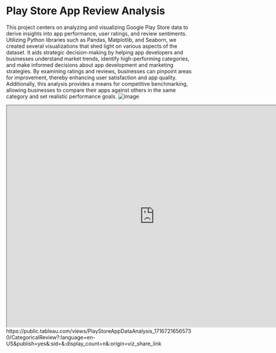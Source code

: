 # Play Store App Review Analysis
This project centers on analyzing and visualizing Google Play Store data to derive insights into app performance, user ratings, and review sentiments. Utilizing Python libraries such as Pandas, Matplotlib, and Seaborn, we created several visualizations that shed light on various aspects of the dataset.
It aids strategic decision-making by helping app developers and businesses understand market trends, identify high-performing categories, and make informed decisions about app development and marketing strategies. By examining ratings and reviews, businesses can pinpoint areas for improvement, thereby enhancing user satisfaction and app quality. Additionally, this analysis provides a means for competitive benchmarking, allowing businesses to compare their apps against others in the same category and set realistic performance goals.
![image](https://github.com/Ganesh-VG/Play-Store-App-Review-Analysis/assets/144704167/0dc3d468-41cf-42b2-8364-d6443023c2cd)
<iframe src="https://public.tableau.com/views/PlayStoreAppDataAnalysis_17167216565730/CategoricalReview?:language=en-US&publish=yes&:sid=&:display_count=n&:origin=viz_share_link" width="800" height="600"></iframe>
https://public.tableau.com/views/PlayStoreAppDataAnalysis_17167216565730/CategoricalReview?:language=en-US&publish=yes&:sid=&:display_count=n&:origin=viz_share_link
